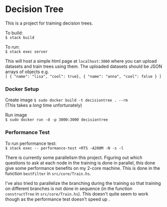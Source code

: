 # Decision Tree

This is a project for training decision trees.

To build:  
`$ stack build`

To run:  
`$ stack exec server`

This will host a simple html page at `localhost:3000` where you can upload
datasets and train trees using them. The uploaded datasets should be JSON
arrays of objects e.g.  
`[ { "name": "lisa", "cool": true}, { "name": "anna", "cool": false } ]`

### Docker Setup
Create image
`$ sudo docker build -t decisiontree . --rm`  
(This takes a _long_ time unfortunately)

Run image  
`$ sudo docker run -d -p 3000:3000 decisiontree`

### Performance Test
To run performance test:  
`$ stack exec -- performance-test +RTS -A200M -N -s -l`

There is currently some parallelism this project. Figuring out which questions
to ask at each node in the training is done in parallel, this done give some
performance benefits on my 2-core machine. This is done in the function
`bestFilter` in `src/core/Train.hs`.

I've also tried to parallelize the branching during the training so that
training on different branches is not done in sequence (in the function
`constructTree` in `src/core/Train.hs`). This doesn't quite seem to work though
as the performance test doesn't speed up .

